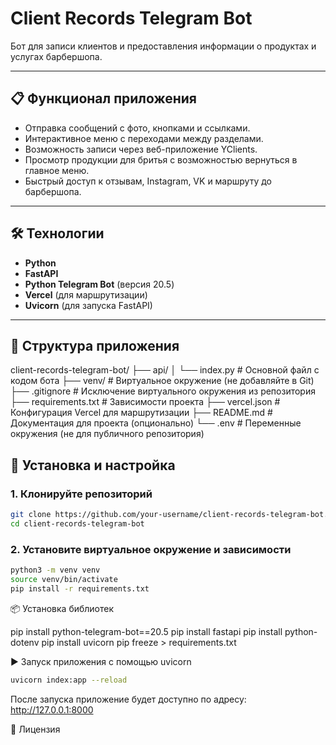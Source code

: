 # Client Records Telegram Bot

Бот для записи клиентов и предоставления информации о продуктах и услугах барбершопа.

---

## 📋 Функционал приложения

- Отправка сообщений с фото, кнопками и ссылками.
- Интерактивное меню с переходами между разделами.
- Возможность записи через веб-приложение YClients.
- Просмотр продукции для бритья с возможностью вернуться в главное меню.
- Быстрый доступ к отзывам, Instagram, VK и маршруту до барбершопа.

---

## 🛠️ Технологии

- **Python**
- **FastAPI**
- **Python Telegram Bot** (версия 20.5)
- **Vercel** (для маршрутизации)
- **Uvicorn** (для запуска FastAPI)

---

## 📂 Структура приложения

client-records-telegram-bot/ ├── api/ │ └── index.py # Основной файл с кодом бота ├── venv/ # Виртуальное окружение (не добавляйте в Git) ├── .gitignore # Исключение виртуального окружения из репозитория ├── requirements.txt # Зависимости проекта ├── vercel.json # Конфигурация Vercel для маршрутизации ├── README.md # Документация для проекта (опционально) └── .env # Переменные окружения (не для публичного репозитория)


## 🚀 Установка и настройка

### 1. Клонируйте репозиторий

```bash
git clone https://github.com/your-username/client-records-telegram-bot.git
cd client-records-telegram-bot
```

### 2. Установите виртуальное окружение и зависимости

```bash
python3 -m venv venv
source venv/bin/activate
pip install -r requirements.txt
```

📦 Установка библиотек

pip install python-telegram-bot==20.5
pip install fastapi
pip install python-dotenv
pip install uvicorn
pip freeze > requirements.txt

▶️ Запуск приложения с помощью uvicorn

```bash
uvicorn index:app --reload
```

После запуска приложение будет доступно по адресу:
http://127.0.0.1:8000


📝 Лицензия

